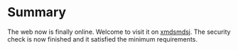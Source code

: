 # Summary

The web now is finally online. Welcome to visit it on [xmdsmdsj](xmdsmdsj.club). The security check is now finished and it satisfied the minimum requirements.